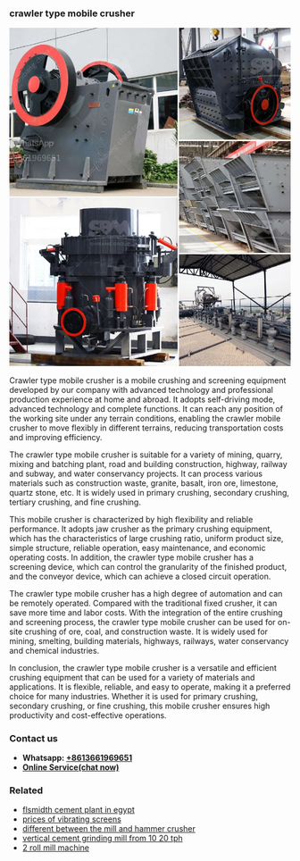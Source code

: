 <h3>crawler type mobile crusher</h3><img src='1706768041.jpg' alt=''><p>Crawler type mobile crusher is a mobile crushing and screening equipment developed by our company with advanced technology and professional production experience at home and abroad. It adopts self-driving mode, advanced technology and complete functions. It can reach any position of the working site under any terrain conditions, enabling the crawler mobile crusher to move flexibly in different terrains, reducing transportation costs and improving efficiency.</p><p>The crawler type mobile crusher is suitable for a variety of mining, quarry, mixing and batching plant, road and building construction, highway, railway and subway, and water conservancy projects. It can process various materials such as construction waste, granite, basalt, iron ore, limestone, quartz stone, etc. It is widely used in primary crushing, secondary crushing, tertiary crushing, and fine crushing.</p><p>This mobile crusher is characterized by high flexibility and reliable performance. It adopts jaw crusher as the primary crushing equipment, which has the characteristics of large crushing ratio, uniform product size, simple structure, reliable operation, easy maintenance, and economic operating costs. In addition, the crawler type mobile crusher has a screening device, which can control the granularity of the finished product, and the conveyor device, which can achieve a closed circuit operation.</p><p>The crawler type mobile crusher has a high degree of automation and can be remotely operated. Compared with the traditional fixed crusher, it can save more time and labor costs. With the integration of the entire crushing and screening process, the crawler type mobile crusher can be used for on-site crushing of ore, coal, and construction waste. It is widely used for mining, smelting, building materials, highways, railways, water conservancy and chemical industries.</p><p>In conclusion, the crawler type mobile crusher is a versatile and efficient crushing equipment that can be used for a variety of materials and applications. It is flexible, reliable, and easy to operate, making it a preferred choice for many industries. Whether it is used for primary crushing, secondary crushing, or fine crushing, this mobile crusher ensures high productivity and cost-effective operations.</p><h3>Contact us</h3><ul><li><strong>Whatsapp:&nbsp;<a href="https://wa.me/8613661969651">+8613661969651</a></strong></li><li><a href="https://swt.shibang-china.com/?git&amp;zhl&amp;crawler type mobile crusher"><strong>Online Service(chat now)</strong></a></li></ul><h3>Related</h3><ul><li><a href='flsmidth cement plant in egypt.md'>flsmidth cement plant in egypt</a></li><li><a href='prices of vibrating screens.md'>prices of vibrating screens</a></li><li><a href='different between the mill and hammer crusher.md'>different between the mill and hammer crusher</a></li><li><a href='vertical cement grinding mill from 10 20 tph.md'>vertical cement grinding mill from 10 20 tph</a></li><li><a href='2 roll mill machine.md'>2 roll mill machine</a></li></ul>
